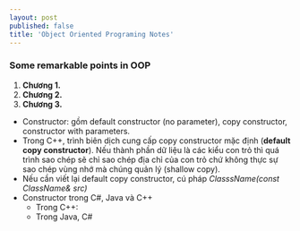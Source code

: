 ```yaml
---
layout: post
published: false
title: 'Object Oriented Programing Notes'
---
```


### Some remarkable points in OOP
1. **Chương 1.**
2. **Chương 2.**
3. **Chương 3.**
  - Constructor: gồm default constructor (no parameter), copy constructor, constructor with parameters.
  - Trong C++, trình biên dịch cung cấp copy constructor mặc định (**default copy constructor**). Nếu thành phần dữ liệu là các kiểu con trỏ thì quá trình sao chép sẽ chỉ sao chép địa chỉ của con trỏ chứ không thực sự sao chép vùng nhớ mà chúng quản lý (shallow copy).
  - Nếu cần viết lại default copy constructor, cú pháp _ClasssName(const ClassName& src)_ 	
  - Constructor trong C#, Java và C++
    - Trong C++: 
    - Trong Java, C#
